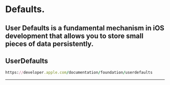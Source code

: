 Defaults.
=========

User Defaults is a fundamental mechanism in iOS development that allows you to store small pieces of data persistently.
---------

UserDefaults
---------
````ruby
https://developer.apple.com/documentation/foundation/userdefaults
````
---------
